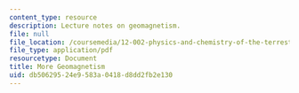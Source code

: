 ```yaml
---
content_type: resource
description: Lecture notes on geomagnetism.
file: null
file_location: /coursemedia/12-002-physics-and-chemistry-of-the-terrestrial-planets-fall-2008/db50629524e9583a0418d8dd2fb2e130_MIT12_002f08_lec20.pdf
file_type: application/pdf
resourcetype: Document
title: More Geomagnetism
uid: db506295-24e9-583a-0418-d8dd2fb2e130
---
```

